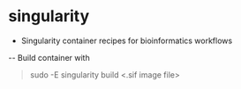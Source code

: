# singularity

- Singularity container recipes for bioinformatics workflows

-- Build container with
> sudo -E singularity build <.sif image file> <container recipe> 

